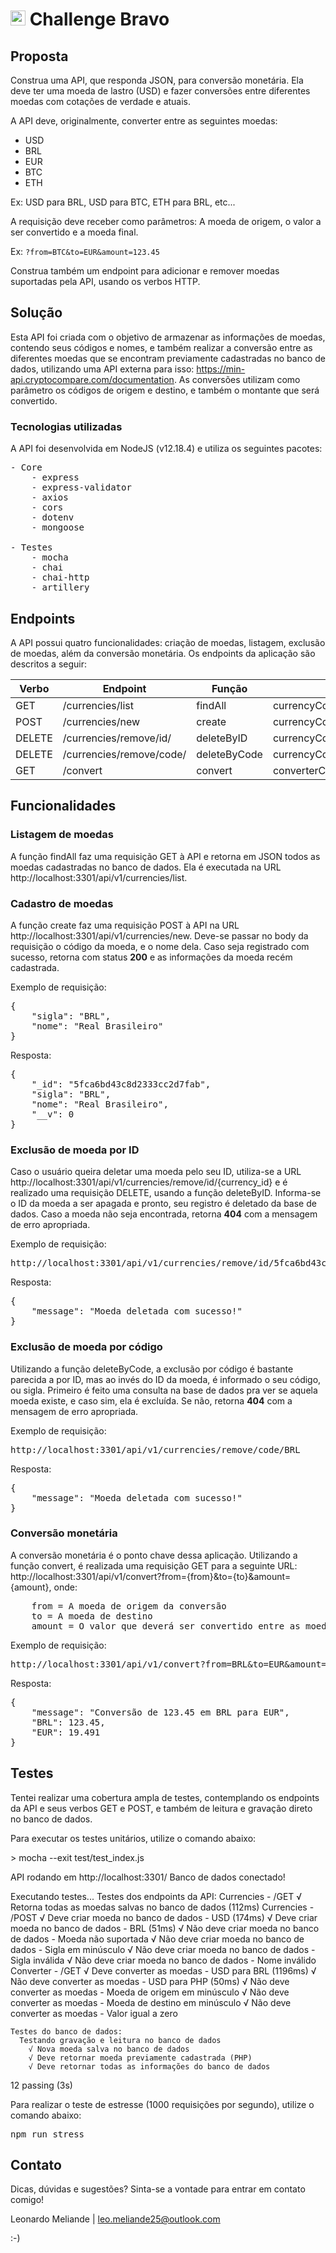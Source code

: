 # <img src="https://avatars1.githubusercontent.com/u/7063040?v=4&s=200.jpg" alt="HU" width="24" /> Challenge Bravo

## Proposta

Construa uma API, que responda JSON, para conversão monetária. Ela deve ter uma moeda de lastro (USD) e fazer conversões entre diferentes moedas com cotações de verdade e atuais.

A API deve, originalmente, converter entre as seguintes moedas:

- USD
- BRL
- EUR
- BTC
- ETH

Ex: USD para BRL, USD para BTC, ETH para BRL, etc...

A requisição deve receber como parâmetros: A moeda de origem, o valor a ser convertido e a moeda final.

Ex: `?from=BTC&to=EUR&amount=123.45`

Construa também um endpoint para adicionar e remover moedas suportadas pela API, usando os verbos HTTP.

## Solução

Esta API foi criada com o objetivo de armazenar as informações de moedas, contendo seus códigos e nomes, e também realizar a conversão entre as diferentes moedas que se encontram previamente cadastradas no banco de dados, utilizando uma API externa para isso: https://min-api.cryptocompare.com/documentation. As conversões utilizam como parâmetro os códigos de origem e destino, e também o montante que será convertido.

### Tecnologias utilizadas

A API foi desenvolvida em NodeJS (v12.18.4) e utiliza os seguintes pacotes:

<pre>
- Core
    - express
    - express-validator
    - axios
    - cors
    - dotenv
    - mongoose

- Testes
    - mocha
    - chai
    - chai-http
    - artillery
</pre>

## Endpoints

A API possui quatro funcionalidades: criação de moedas, listagem, exclusão de moedas, além da conversão monetária. Os endpoints da aplicação são descritos a seguir:

Verbo        | Endpoint                                       | Função       | Rota
-------------|------------------------------------------------|--------------|------------------
GET          | /currencies/list                               | findAll      | currencyController.findAll
POST         | /currencies/new                                | create       | currencyController.create
DELETE       | /currencies/remove/id/                         | deleteByID   | currencyController.deleteByID
DELETE       | /currencies/remove/code/                       | deleteByCode | currencyController.deleteByCode
GET          | /convert                                       | convert      | converterController.convert

## Funcionalidades

### Listagem de moedas

A função findAll faz uma requisição GET à API e retorna em JSON todos as moedas cadastradas no banco de dados. Ela é executada na URL http://localhost:3301/api/v1/currencies/list.

### Cadastro de moedas

A função create faz uma requisição POST à API na URL http://localhost:3301/api/v1/currencies/new. Deve-se passar no body da requisição o código da moeda, e o nome dela. Caso seja registrado com sucesso, retorna com status <b>200</b> e as informações da moeda recém cadastrada.

Exemplo de requisição:

<pre>
{
    "sigla": "BRL",
    "nome": "Real Brasileiro"
}
</pre>

Resposta:

<pre>
{
    "_id": "5fca6bd43c8d2333cc2d7fab",
    "sigla": "BRL",
    "nome": "Real Brasileiro",
    "__v": 0
}
</pre>

### Exclusão de moeda por ID

Caso o usuário queira deletar uma moeda pelo seu ID, utiliza-se a URL http://localhost:3301/api/v1/currencies/remove/id/{currency_id} e é realizado uma requisição DELETE, usando a função deleteByID. Informa-se o ID da moeda a ser apagada e pronto, seu registro é deletado da base de dados. Caso a moeda não seja encontrada, retorna <b>404</b> com a mensagem de erro apropriada.

Exemplo de requisição:

<pre>http://localhost:3301/api/v1/currencies/remove/id/5fca6bd43c8d2333cc2d7fab</pre>

Resposta:

<pre>
{
    "message": "Moeda deletada com sucesso!"
}
</pre>

### Exclusão de moeda por código

Utilizando a função deleteByCode, a exclusão por código é bastante parecida a por ID, mas ao invés do ID da moeda, é informado o seu código, ou sigla. Primeiro é feito uma consulta na base de dados pra ver se aquela moeda existe, e caso sim, ela é excluída. Se não, retorna <b>404</b> com a mensagem de erro apropriada.

Exemplo de requisição:

<pre>http://localhost:3301/api/v1/currencies/remove/code/BRL</pre>

Resposta:

<pre>
{
    "message": "Moeda deletada com sucesso!"
}
</pre>

### Conversão monetária

A conversão monetária é o ponto chave dessa aplicação. Utilizando a função convert, é realizada uma requisição GET para a seguinte URL: http://localhost:3301/api/v1/convert?from={from}&to={to}&amount={amount}, onde:

<pre>
    from = A moeda de origem da conversão
    to = A moeda de destino
    amount = O valor que deverá ser convertido entre as moedas
</pre>

Exemplo de requisição:

<pre>http://localhost:3301/api/v1/convert?from=BRL&to=EUR&amount=123.45</pre>

Resposta:

<pre>
{
    "message": "Conversão de 123.45 em BRL para EUR",
    "BRL": 123.45,
    "EUR": 19.491
}
</pre>


## Testes

Tentei realizar uma cobertura ampla de testes, contemplando os endpoints da API e seus verbos GET e POST, e também de leitura e gravação direto no banco de dados.

Para executar os testes unitários, utilize o comando abaixo:

</pre>
> mocha --exit test/test_index.js

API rodando em http://localhost:3301/
Banco de dados conectado!

  Executando testes...
    Testes dos endpoints da API:
      Currencies - /GET
        √ Retorna todas as moedas salvas no banco de dados (112ms)
      Currencies - /POST
        √ Deve criar moeda no banco de dados - USD (174ms)
        √ Deve criar moeda no banco de dados - BRL (51ms)
        √ Não deve criar moeda no banco de dados - Moeda não suportada
        √ Não deve criar moeda no banco de dados - Sigla em minúsculo
        √ Não deve criar moeda no banco de dados - Sigla inválida
        √ Não deve criar moeda no banco de dados - Nome inválido
      Converter - /GET
        √ Deve converter as moedas - USD para BRL (1196ms)
        √ Não deve converter as moedas - USD para PHP (50ms)
        √ Não deve converter as moedas - Moeda de origem em minúsculo
        √ Não deve converter as moedas - Moeda de destino em minúsculo
        √ Não deve converter as moedas - Valor igual a zero

    Testes do banco de dados:
      Testando gravação e leitura no banco de dados
        √ Nova moeda salva no banco de dados
        √ Deve retornar moeda previamente cadastrada (PHP)
        √ Deve retornar todas as informações do banco de dados

  12 passing (3s)

</pre>

Para realizar o teste de estresse (1000 requisições por segundo), utilize o comando abaixo:

<pre>npm run stress</pre>

## Contato

Dicas, dúvidas e sugestões? Sinta-se a vontade para entrar em contato comigo!

Leonardo Meliande | leo.meliande25@outlook.com

:-)